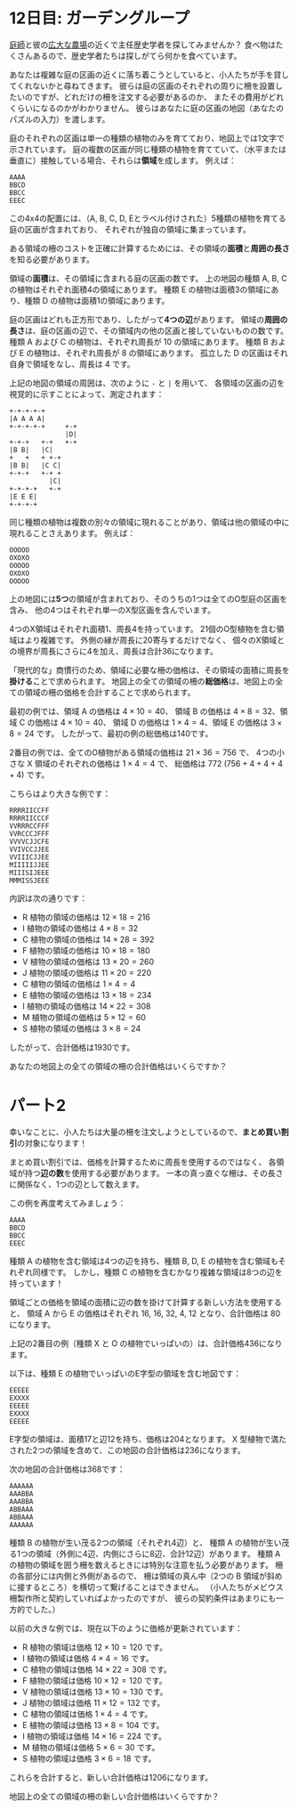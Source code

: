 # 12日目: ガーデングループ

[庭師](../2023/day5.md)と彼の[広大な農場](../2023/day21.md)の近くで主任歴史学者を探してみませんか？
食べ物はたくさんあるので、歴史学者たちは探しがてら何かを食べています。

あなたは複雑な庭の区画の近くに落ち着こうとしていると、小人たちが手を貸してくれないかと尋ねてきます。
彼らは庭の区画のそれぞれの周りに柵を設置したいのですが、どれだけの柵を注文する必要があるのか、
またその費用がどれくらいになるのかがわかりません。
彼らはあなたに庭の区画の地図（あなたのパズルの入力）を渡します。

庭のそれぞれの区画は単一の種類の植物のみを育てており、地図上では1文字で示されています。
庭の複数の区画が同じ種類の植物を育てていて、（水平または垂直に）接触している場合、それらは**領域**を成します。
例えば：

```
AAAA
BBCD
BBCC
EEEC
```

この4x4の配置には、（A, B, C, D, Eとラベル付けされた）5種類の植物を育てる庭の区画が含まれており、
それぞれが独自の領域に集まっています。

ある領域の柵のコストを正確に計算するためには、その領域の**面積**と**周囲の長さ**を知る必要があります。

領域の**面積**は、その領域に含まれる庭の区画の数です。
上の地図の種類 A, B, C の植物はそれぞれ面積4の領域にあります。
種類 E の植物は面積3の領域にあり、種類 D の植物は面積1の領域にあります。

庭の区画はどれも正方形であり、したがって**4つの辺**があります。
領域の**周囲の長さ**は、庭の区画の辺で、その領域内の他の区画と接していないものの数です。
種類 A および C の植物は、それぞれ周長が 10 の領域にあります。
種類 B および E の植物は、それぞれ周長が 8 の領域にあります。
孤立した D の区画はそれ自身で領域をなし、周長は 4 です。

上記の地図の領域の周囲は、次のように `-` と `|` を用いて、
各領域の区画の辺を視覚的に示すことによって、測定されます：

```
+-+-+-+-+
|A A A A|
+-+-+-+-+     +-+
              |D|
+-+-+   +-+   +-+
|B B|   |C|
+   +   + +-+
|B B|   |C C|
+-+-+   +-+ +
          |C|
+-+-+-+   +-+
|E E E|
+-+-+-+
```

同じ種類の植物は複数の別々の領域に現れることがあり、領域は他の領域の中に現れることさえあります。
例えば：

```
OOOOO
OXOXO
OOOOO
OXOXO
OOOOO
```

上の地図には**5つ**の領域が含まれており、そのうちの1つは全てのO型庭の区画を含み、
他の4つはそれぞれ単一のX型区画を含んでいます。

4つのX領域はそれぞれ面積1、周長4を持っています。
21個のO型植物を含む領域はより複雑です。
外側の縁が周長に20寄与するだけでなく、
個々のX領域との境界が周長にさらに4を加え、周長は合計36になります。

「現代的な」商慣行のため、領域に必要な柵の価格は、その領域の面積に周長を**掛ける**ことで求められます。
地図上の全ての領域の柵の**総価格**は、地図上の全ての領域の柵の価格を合計することで求められます。

最初の例では、領域 A の価格は $4 \times 10 = 40$、
領域 B の価格は $4 \times 8 = 32$、領域 C の価格は $4 \times 10 = 40$、
領域 D の価格は $1 \times 4 = 4$、領域 E の価格は $3 \times 8 = 24$ です。
したがって、最初の例の総価格は140です。

2番目の例では、全てのO植物がある領域の価格は $21 \times 36 = 756$ で、
4つの小さな X 領域のそれぞれの価格は $1 \times 4 = 4$ で、
総価格は 772 $(756 + 4 + 4 + 4 + 4)$ です。

こちらはより大きな例です：

```
RRRRIICCFF
RRRRIICCCF
VVRRRCCFFF
VVRCCCJFFF
VVVVCJJCFE
VVIVCCJJEE
VVIIICJJEE
MIIIIIJJEE
MIIISIJEEE
MMMISSJEEE
```

内訳は次の通りです：

- R 植物の領域の価格は $12 \times 18 = 216$
- I 植物の領域の価格は $4 \times 8 = 32$
- C 植物の領域の価格は $14 \times 28 = 392$
- F 植物の領域の価格は $10 \times 18 = 180$
- V 植物の領域の価格は $13 \times 20 = 260$
- J 植物の領域の価格は $11 \times 20 = 220$
- C 植物の領域の価格は $1 \times 4 = 4$
- E 植物の領域の価格は $13 \times 18 = 234$
- I 植物の領域の価格は $14 \times 22 = 308$
- M 植物の領域の価格は $5 \times 12 = 60$
- S 植物の領域の価格は $3 \times 8 = 24$

したがって、合計価格は1930です。

あなたの地図上の全ての領域の柵の合計価格はいくらですか？

# パート2

幸いなことに、小人たちは大量の柵を注文しようとしているので、**まとめ買い割引**の対象になります！

まとめ買い割引では、価格を計算するために周長を使用するのではなく、
各領域が持つ**辺の数**を使用する必要があります。
一本の真っ直ぐな柵は、その長さに関係なく、1つの辺として数えます。

この例を再度考えてみましょう：

```
AAAA
BBCD
BBCC
EEEC
```

種類 A の植物を含む領域は4つの辺を持ち、種類 B, D, E の植物を含む領域もそれぞれ同様です。
しかし、種類 C の植物を含むかなり複雑な領域は8つの辺を持っています！

領域ごとの価格を領域の面積に辺の数を掛けて計算する新しい方法を使用すると、
領域 A から E の価格はそれぞれ 16, 16, 32, 4, 12 となり、合計価格は 80 になります。

上記の2番目の例（種類 X と O の植物でいっぱいの）は、合計価格436になります。

以下は、種類 E の植物でいっぱいのE字型の領域を含む地図です：

```
EEEEE
EXXXX
EEEEE
EXXXX
EEEEE
```

E字型の領域は、面積17と辺12を持ち、価格は204となります。
X 型植物で満たされた2つの領域を含めて、この地図の合計価格は236になります。

次の地図の合計価格は368です：

```
AAAAAA
AAABBA
AAABBA
ABBAAA
ABBAAA
AAAAAA
```

種類 B の植物が生い茂る2つの領域（それぞれ4辺）と、
種類 A の植物が生い茂る1つの領域（外側に4辺、内側にさらに8辺、合計12辺）があります。
種類 A の植物の領域を囲う柵を数えるときには特別な注意を払う必要があります。
柵の各部分には内側と外側があるので、
柵は領域の真ん中（2つの B 領域が斜めに接するところ）を横切って繋げることはできません。
（小人たちがメビウス柵製作所と契約していればよかったのですが、
彼らの契約条件はあまりにも一方的でした。）

以前の大きな例では、現在以下のように価格が更新されています：

- R 植物の領域は価格 $12 \times 10 = 120$ です。
- I 植物の領域は価格 $4 \times 4 = 16$ です。
- C 植物の領域は価格 $14 \times 22 = 308$ です。
- F 植物の領域は価格 $10 \times 12 = 120$ です。
- V 植物の領域は価格 $13 \times 10 = 130$ です。
- J 植物の領域は価格 $11 \times 12 = 132$ です。
- C 植物の領域は価格 $1 \times 4 = 4$ です。
- E 植物の領域は価格 $13 \times 8 = 104$ です。
- I 植物の領域は価格 $14 \times 16 = 224$ です。
- M 植物の領域は価格 $5 \times 6 = 30$ です。
- S 植物の領域は価格 $3 \times 6 = 18$ です。

これらを合計すると、新しい合計価格は1206になります。

地図上の全ての領域の柵の新しい合計価格はいくらですか？
